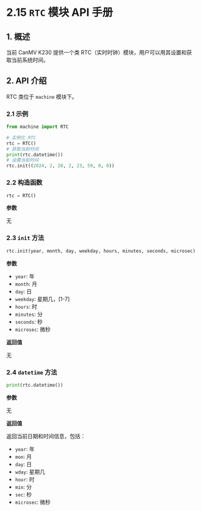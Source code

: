 # 2.15 `RTC` 模块 API 手册

## 1. 概述

当前 CanMV K230 提供一个类 RTC（实时时钟）模块，用户可以用其设置和获取当前系统时间。

## 2. API 介绍

RTC 类位于 `machine` 模块下。

### 2.1 示例

```python
from machine import RTC

# 实例化 RTC
rtc = RTC()
# 获取当前时间
print(rtc.datetime())
# 设置当前时间
rtc.init((2024, 2, 28, 2, 23, 59, 0, 0))
```

### 2.2 构造函数

```python
rtc = RTC()
```

**参数**

无

### 2.3 `init` 方法

```python
rtc.init(year, month, day, weekday, hours, minutes, seconds, microsec)
```

**参数**

- `year`: 年
- `month`: 月
- `day`: 日
- `weekday`: 星期几，[1-7]
- `hours`: 时
- `minutes`: 分
- `seconds`: 秒
- `microsec`: 微秒

**返回值**

无

### 2.4 `datetime` 方法

```python
print(rtc.datetime())
```

**参数**

无

**返回值**

返回当前日期和时间信息，包括：

- `year`: 年
- `mon`: 月
- `day`: 日
- `wday`: 星期几
- `hour`: 时
- `min`: 分
- `sec`: 秒
- `microsec`: 微秒
